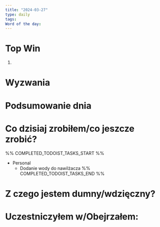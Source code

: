 ```yaml
---
title: "2024-03-27"
type: daily
tags: 
Word of the day:
---
```

# Top Win
1. 
# Wyzwania


# Podsumowanie dnia

# Co dzisiaj zrobiłem/co jeszcze zrobić?
%% COMPLETED_TODOIST_TASKS_START %%
* Personal
    * Dodanie wody do nawilżacza 
%% COMPLETED_TODOIST_TASKS_END %%
# Z czego jestem dumny/wdzięczny?

# Uczestniczyłem w/Obejrzałem:
